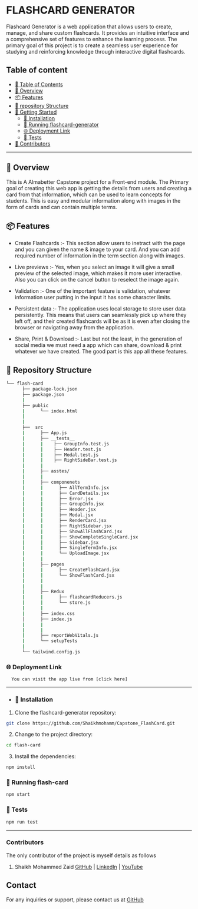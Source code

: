 
# FLASHCARD GENERATOR

Flashcard Generator is a web application that allows users to create, manage, and share custom flashcards. It provides an intuitive interface and a comprehensive set of features to enhance the learning process. The primary goal of this project is to create a seamless user experience for studying and reinforcing knowledge through interactive digital flashcards.


## Table of content
- [📖 Table of Contents](#📖-table-of-contents)
- [📍 Overview](#📍-overview)
- [📦 Features](#📦-features)
- [📂 repository Structure](#📂-repository-structure)
- [🚀 Getting Started](#🚀-getting-started)
  - [🔧 Installation](#🔧-installation)
  - [🤖 Running flashcard-generator](#🤖-running-flashcard-generator)
  - [🌐 Deployment Link](#🌐-deployment-link)
  - [🧪 Tests](#🧪-tests)
- [🤝 Contributors](#🤝-Contributors)

---

## 📍 Overview
This is A Almabetter Capstone project for a Front-end module. The Primary goal of creating this web app is getting the details from users and creating a card from that information, which can be used to learn concepts for students. This is easy and modular information along with images in the form of cards and can contain multiple terms.


## 📦 Features

- Create Flashcards :- 
    This section allow users to inetract with the page and you can given the name & image to your card. And you can add required number of information in the term section along with images.

- Live previews :-
    Yes, when you select an image it will give a small preview of the selected image, which makes it more user interactive. Also you can click on the cancel button to reselect the image again. 

- Validation :-
    One of the important feature is validation, whatever information user putting in the input it has some character limits.

- Persistent data :-
    The application uses local storage to store user data persistently. This means that users can seamlessly pick up where they left off, and their created flashcards will be as it is even after closing the browser or navigating away from the application.
    
- Share, Print & Download :-
    Last but not the least, in the generation of social media we must need a app which can share, download & print whatever we have created. The good part is this app all these features.

## 📂 Repository Structure

```sh
└── flash-card
      ├── package-lock.json
      ├── package.json
      |
      ├── public
      |      └── index.html
      |
      |
      ├──  src
      |      ├── App.js
      |      ├── __tests__
      |      |    ├── GroupInfo.test.js
      |      |    ├── Header.test.js
      |      |    ├── Modal.test.js
      |      |    ├── RightSideBar.test.js
      |      |
      |      ├── asstes/
      |      |
      |      ├── componenets
      |      |      ├── AllTermInfo.jsx
      |      |      ├── CardDetails.jsx
      |      |      ├── Error.jsx
      |      |      ├── GroupInfo.jsx
      |      |      ├── Header.jsx
      |      |      ├── Modal.jsx
      |      |      ├── RenderCard.jsx
      |      |      ├── RightSidebar.jsx
      |      |      ├── ShowAllFlashCard.jsx
      |      |      ├── ShowCompleteSingleCard.jsx
      |      |      ├── Sidebar.jsx
      |      |      ├── SingleTermInfo.jsx
      |      |      └── UploadImage.jsx
      |      |
      |      ├── pages
      |      |      ├── CreateFlashCard.jsx
      |      |      └── ShowFlashCard.jsx
      |      |
      |      |
      |      ├── Redux
      |      |      ├── flashcardReducers.js
      |      |      └── store.js
      |      |
      |      ├── index.css
      │      ├── index.js
      |      | 
      |      |
      |      ├── reportWebVitals.js
      |      └── setupTests
      |
      └── tailwind.config.js
```

### 🌐 Deployment Link
      You can visit the app live from [click here] 

---

- ### 🔧 Installation
1. Clone the flashcard-generator repository:

```sh
git clone https://github.com/Shaikhmohamm/Capstone_FlashCard.git
```

2. Change to the project directory:

```sh
cd flash-card
```

3. Install the dependencies:

```sh
npm install
```

### 🤖 Running flash-card

```sh
npm start
```

### 🧪 Tests

```sh
npm run test
```

---

### Contributors
The only contributor of the project is myself details as follows
1. Shaikh Mohammed Zaid
[GitHub](https://github.com/Shaikhmohamm) |
[LinkedIn](https://www.linkedin.com/in/zaid-shaikh-37b1b6171/) |
[YouTube]()



## Contact

For any inquiries or support, please contact us at [GitHub](https://twitter.com/lokeshkavisth)